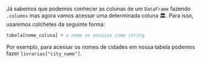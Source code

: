 Já sabemos que podemos conhecer as colunas de um `DataFrame` fazendo `.columns` mas agora vamos acessar uma determinada coluna 🏛. Para isso, usaremos colchetes da seguinte forma:

```python
tabela[nome_coluna] # o nome se encaixa como string
```
Por exemplo, para acessar os nomes de cidades em nossa tabela podemos fazer `livrarias["city_name"]`.
